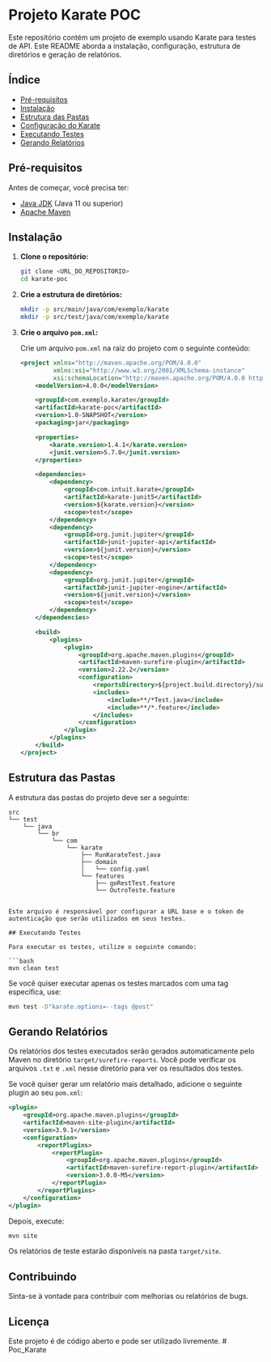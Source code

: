 # Projeto Karate POC

Este repositório contém um projeto de exemplo usando Karate para testes de API. Este README aborda a instalação, configuração, estrutura de diretórios e geração de relatórios.

## Índice

- [Pré-requisitos](#pré-requisitos)
- [Instalação](#instalação)
- [Estrutura das Pastas](#estrutura-das-pastas)
- [Configuração do Karate](#configuração-do-karate)
- [Executando Testes](#executando-testes)
- [Gerando Relatórios](#gerando-relatórios)

## Pré-requisitos

Antes de começar, você precisa ter:

- [Java JDK](https://www.oracle.com/java/technologies/javase-jdk11-downloads.html) (Java 11 ou superior)
- [Apache Maven](https://maven.apache.org/download.cgi)

## Instalação

1. **Clone o repositório:**

   ```bash
   git clone <URL_DO_REPOSITORIO>
   cd karate-poc
   ```

2. **Crie a estrutura de diretórios:**

   ```bash
   mkdir -p src/main/java/com/exemplo/karate
   mkdir -p src/test/java/com/exemplo/karate
   ```

3. **Crie o arquivo `pom.xml`:**

   Crie um arquivo `pom.xml` na raiz do projeto com o seguinte conteúdo:

   ```xml
   <project xmlns="http://maven.apache.org/POM/4.0.0"
            xmlns:xsi="http://www.w3.org/2001/XMLSchema-instance"
            xsi:schemaLocation="http://maven.apache.org/POM/4.0.0 http://maven.apache.org/xsd/maven-4.0.0.xsd">
       <modelVersion>4.0.0</modelVersion>

       <groupId>com.exemplo.karate</groupId>
       <artifactId>karate-poc</artifactId>
       <version>1.0-SNAPSHOT</version>
       <packaging>jar</packaging>

       <properties>
           <karate.version>1.4.1</karate.version>
           <junit.version>5.7.0</junit.version>
       </properties>

       <dependencies>
           <dependency>
               <groupId>com.intuit.karate</groupId>
               <artifactId>karate-junit5</artifactId>
               <version>${karate.version}</version>
               <scope>test</scope>
           </dependency>
           <dependency>
               <groupId>org.junit.jupiter</groupId>
               <artifactId>junit-jupiter-api</artifactId>
               <version>${junit.version}</version>
               <scope>test</scope>
           </dependency>
           <dependency>
               <groupId>org.junit.jupiter</groupId>
               <artifactId>junit-jupiter-engine</artifactId>
               <version>${junit.version}</version>
               <scope>test</scope>
           </dependency>
       </dependencies>

       <build>
           <plugins>
               <plugin>
                   <groupId>org.apache.maven.plugins</groupId>
                   <artifactId>maven-surefire-plugin</artifactId>
                   <version>2.22.2</version>
                   <configuration>
                       <reportsDirectory>${project.build.directory}/surefire-reports</reportsDirectory>
                       <includes>
                           <include>**/*Test.java</include>
                           <include>**/*.feature</include>
                       </includes>
                   </configuration>
               </plugin>
           </plugins>
       </build>
   </project>
   ```

## Estrutura das Pastas

A estrutura das pastas do projeto deve ser a seguinte:

```
src
└── test
    └── java
        └── br
            └── com
                └── karate
                    ├── RunKarateTest.java
                    ├── domain
                    │   └── config.yaml
                    └── features
                        ├── goRestTest.feature
                        └── OutroTeste.feature


Este arquivo é responsável por configurar a URL base e o token de autenticação que serão utilizados em seus testes.

## Executando Testes

Para executar os testes, utilize o seguinte comando:

```bash
mvn clean test
```

Se você quiser executar apenas os testes marcados com uma tag específica, use:

```bash
mvn test -D"karate.options=--tags @post"
```

## Gerando Relatórios

Os relatórios dos testes executados serão gerados automaticamente pelo Maven no diretório `target/surefire-reports`. Você pode verificar os arquivos `.txt` e `.xml` nesse diretório para ver os resultados dos testes.

Se você quiser gerar um relatório mais detalhado, adicione o seguinte plugin ao seu `pom.xml`:

```xml
<plugin>
    <groupId>org.apache.maven.plugins</groupId>
    <artifactId>maven-site-plugin</artifactId>
    <version>3.9.1</version>
    <configuration>
        <reportPlugins>
            <reportPlugin>
                <groupId>org.apache.maven.plugins</groupId>
                <artifactId>maven-surefire-report-plugin</artifactId>
                <version>3.0.0-M5</version>
            </reportPlugin>
        </reportPlugins>
    </configuration>
</plugin>
```

Depois, execute:

```bash
mvn site
```

Os relatórios de teste estarão disponíveis na pasta `target/site`.

## Contribuindo

Sinta-se à vontade para contribuir com melhorias ou relatórios de bugs.

## Licença

Este projeto é de código aberto e pode ser utilizado livremente.
#   P o c _ K a r a t e  
 